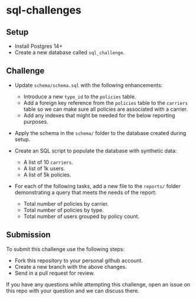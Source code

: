 # sql-challenges

## Setup 

* Install Postgres 14+
* Create a new database called `sql_challenge`.

## Challenge

* Update `schema/schema.sql` with the following enhancements: 
	* Introduce a new `type_id` to the `policies` table.
	* Add a foreign key reference from the `policies` table to the `carriers` table so we can make sure all policies are associated with a carrier.
	* Add any indexes that might be needed for the below reporting purposes.
* Apply the schema in the `schema/` folder to the database created during setup.
* Create an SQL script to populate the database with synthetic data:
  * A list of 10 `carriers`.
  * A list of 1k users.
  * A list of 5k policies.

* For each of the following tasks, add a new file to the `reports/` folder demonstrating a query that meets the needs of the report:
  * Total number of policies by carrier.
  * Total number of policies by type.
  * Total number of users grouped by policy count.

## Submission

To submit this challenge use the following steps:

* Fork this repository to your personal github account.
* Create a new branch with the above changes.
* Send in a pull request for review.

If you have any questions while attempting this challenge, open an issue on this repo with your question and we can discuss there.
